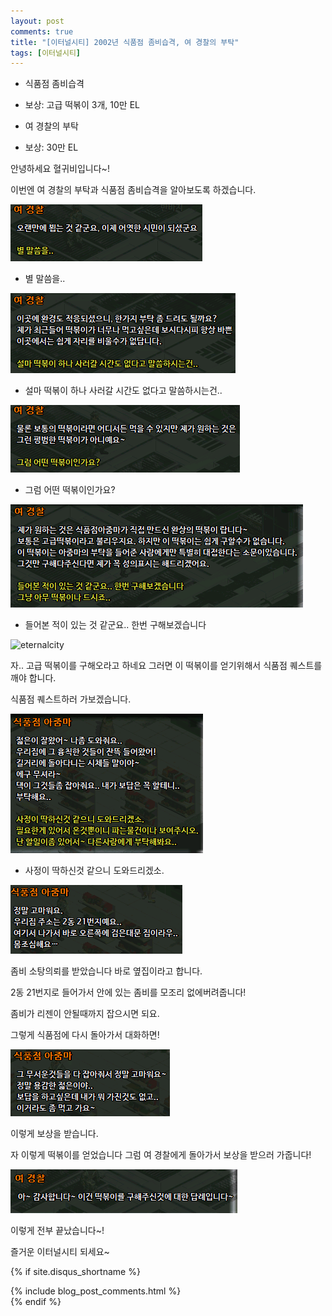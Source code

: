 ```yaml
---
layout: post
comments: true
title: "[이터널시티] 2002년 식품점 좀비습격, 여 경찰의 부탁"
tags: [이터널시티]
---
```


- 식품점 좀비습격
- 보상: 고급 떡볶이 3개, 10만 EL


- 여 경찰의 부탁
- 보상: 30만 EL

안녕하세요 혈귀비입니다~!

이번엔 여 경찰의 부탁과 식품점 좀비습격을 알아보도록 하겠습니다.

![eternalcity](/assets/image/eternalcity/2002/2002051.PNG)

- 별 말씀을..

![eternalcity](/assets/image/eternalcity/2002/2002052.PNG)

- 설마 떡볶이 하나 사러갈 시간도 없다고 말씀하시는건..

![eternalcity](/assets/image/eternalcity/2002/2002053.PNG)

- 그럼 어떤 떡볶이인가요?

![eternalcity](/assets/image/eternalcity/2002/2002054.PNG)

- 들어본 적이 있는 것 같군요.. 한번 구해보겠습니다

![eternalcity](/asset/image/eternalcity/2002/2002055.PNG)

자.. 고급 떡볶이를 구해오라고 하네요 그러면 이 떡볶이를 얻기위해서 식품점 퀘스트를 깨야 합니다.

식품점 퀘스트하러 가보겠습니다.

![eternalcity](/assets/image/eternalcity/2002/2002056.PNG)

- 사정이 딱하신것 같으니 도와드리겠소.

![eternalcity](/assets/image/eternalcity/2002/2002057.PNG)

좀비 소탕의뢰를 받았습니다 바로 옆집이라고 합니다.

2동 21번지로 들어가서 안에 있는 좀비를 모조리 없에버려줍니다!

좀비가 리젠이 안될때까지 잡으시면 되요.

그렇게 식품점에 다시 돌아가서 대화하면!

![eternalcity](/assets/image/eternalcity/2002/2002058.PNG)

이렇게 보상을 받습니다.

자 이렇게 떡볶이를 얻었습니다 그럼 여 경찰에게 돌아가서 보상을 받으러 가줍니다!

![eternalcity](/assets/image/eternalcity/2002/2002059.PNG)

이렇게 전부 끝났습니다~!

즐거운 이터널시티 되세요~

{% if site.disqus_shortname %}
<div class="comments">
  {% include blog_post_comments.html %}
</div>
{% endif %}

<div id="disqus_thread"></div>